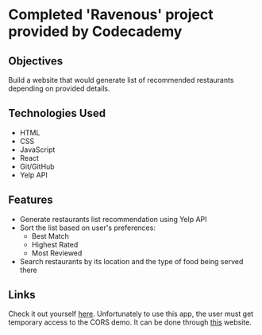 # Completed 'Ravenous' project provided by Codecademy

## Objectives 
Build a website that would generate list of recommended restaurants depending on provided details.

## Technologies Used

- HTML
- CSS
- JavaScript
- React
- Git/GitHub
- Yelp API

## Features

- Generate restaurants list recommendation using Yelp API
- Sort the list based on user's preferences:
    - Best Match
    - Highest Rated
    - Most Reviewed
- Search restaurants by its location and the type of food being served there

## Links

Check it out yourself [here](https://swissademar.github.io/codecademy-ravenous).
Unfortunately to use this app, the user must get temporary access to the CORS demo.
It can be done through [this](https://cors-anywhere.herokuapp.com/corsdemo) website.
